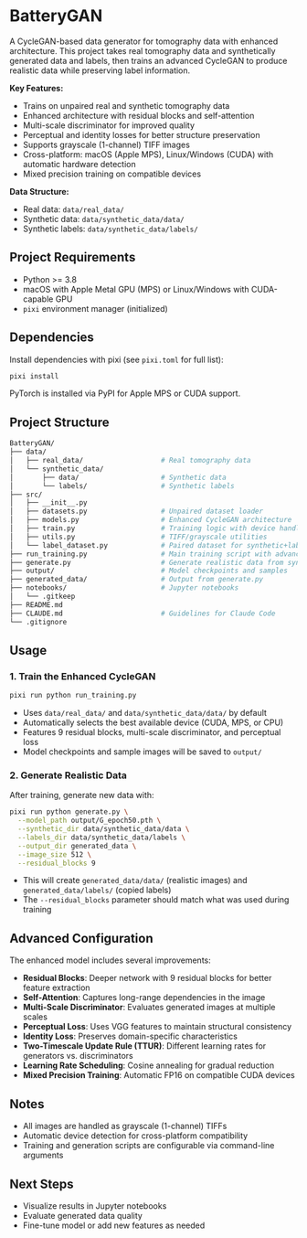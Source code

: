 # BatteryGAN

A CycleGAN-based data generator for tomography data with enhanced architecture. This project takes real tomography data and synthetically generated data and labels, then trains an advanced CycleGAN to produce realistic data while preserving label information.

**Key Features:**
- Trains on unpaired real and synthetic tomography data
- Enhanced architecture with residual blocks and self-attention
- Multi-scale discriminator for improved quality
- Perceptual and identity losses for better structure preservation
- Supports grayscale (1-channel) TIFF images
- Cross-platform: macOS (Apple MPS), Linux/Windows (CUDA) with automatic hardware detection
- Mixed precision training on compatible devices

**Data Structure:**
- Real data: `data/real_data/`
- Synthetic data: `data/synthetic_data/data/`
- Synthetic labels: `data/synthetic_data/labels/`

## Project Requirements

- Python >= 3.8
- macOS with Apple Metal GPU (MPS) or Linux/Windows with CUDA-capable GPU
- `pixi` environment manager (initialized)

## Dependencies

Install dependencies with pixi (see `pixi.toml` for full list):

```bash
pixi install
```

PyTorch is installed via PyPI for Apple MPS or CUDA support.

## Project Structure

```bash
BatteryGAN/
├── data/
│   ├── real_data/                   # Real tomography data
│   └── synthetic_data/
│       ├── data/                    # Synthetic data
│       └── labels/                  # Synthetic labels
├── src/
│   ├── __init__.py
│   ├── datasets.py                  # Unpaired dataset loader
│   ├── models.py                    # Enhanced CycleGAN architecture
│   ├── train.py                     # Training logic with device handling
│   ├── utils.py                     # TIFF/grayscale utilities
│   └── label_dataset.py             # Paired dataset for synthetic+labels
├── run_training.py                  # Main training script with advanced losses
├── generate.py                      # Generate realistic data from synthetic
├── output/                          # Model checkpoints and samples
├── generated_data/                  # Output from generate.py
├── notebooks/                       # Jupyter notebooks
│   └── .gitkeep
├── README.md
├── CLAUDE.md                        # Guidelines for Claude Code
└── .gitignore
```

## Usage

### 1. Train the Enhanced CycleGAN

```bash
pixi run python run_training.py
```
- Uses `data/real_data/` and `data/synthetic_data/data/` by default
- Automatically selects the best available device (CUDA, MPS, or CPU)
- Features 9 residual blocks, multi-scale discriminator, and perceptual loss
- Model checkpoints and sample images will be saved to `output/`

### 2. Generate Realistic Data

After training, generate new data with:

```bash
pixi run python generate.py \
  --model_path output/G_epoch50.pth \
  --synthetic_dir data/synthetic_data/data \
  --labels_dir data/synthetic_data/labels \
  --output_dir generated_data \
  --image_size 512 \
  --residual_blocks 9
```
- This will create `generated_data/data/` (realistic images) and `generated_data/labels/` (copied labels)
- The `--residual_blocks` parameter should match what was used during training

## Advanced Configuration

The enhanced model includes several improvements:
- **Residual Blocks**: Deeper network with 9 residual blocks for better feature extraction
- **Self-Attention**: Captures long-range dependencies in the image
- **Multi-Scale Discriminator**: Evaluates generated images at multiple scales
- **Perceptual Loss**: Uses VGG features to maintain structural consistency
- **Identity Loss**: Preserves domain-specific characteristics
- **Two-Timescale Update Rule (TTUR)**: Different learning rates for generators vs. discriminators
- **Learning Rate Scheduling**: Cosine annealing for gradual reduction
- **Mixed Precision Training**: Automatic FP16 on compatible CUDA devices

## Notes
- All images are handled as grayscale (1-channel) TIFFs
- Automatic device detection for cross-platform compatibility
- Training and generation scripts are configurable via command-line arguments

## Next Steps
- Visualize results in Jupyter notebooks
- Evaluate generated data quality
- Fine-tune model or add new features as needed
